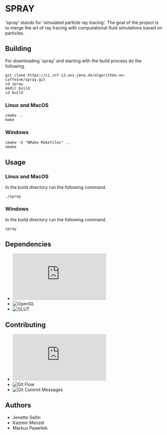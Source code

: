 # SPRAY
'spray' stands for 'simulated particle ray tracing'.
The goal of the project is to merge the art of ray tracing with computational fluid simulations based on particles.

## Building
For downloading 'spray' and starting with the build process do the following.

    git clone https://ci.inf-i2.uni-jena.de/algorithms-on-caffeine/spray.git
    cd spray
    mkdir build
    cd build

### Linux and MacOS

    cmake ..
    make

### Windows

    cmake -G "NMake Makefiles" ..
    nmake

## Usage
### Linux and MacOS
In the build directory run the following command.

    ./spray
    
### Windows
In the build directory run the following command.

    spray

## Dependencies
- ![Eigen 3.3](http://eigen.tuxfamily.org/index.php?title=Main_Page)
- ![OpenGL](https://www.opengl.org/)
- ![GLUT](https://www.opengl.org/resources/libraries/glut/)

## Contributing
- ![Google C++ Style Guide](https://google.github.io/styleguide/cppguide.html)
- ![Git Flow](http://nvie.com/posts/a-successful-git-branching-model/)
- ![Git Commit Messages](https://chris.beams.io/posts/git-commit/)

## Authors
- Jenette Sellin
- Kazimir Menzel
- Markus Pawellek
